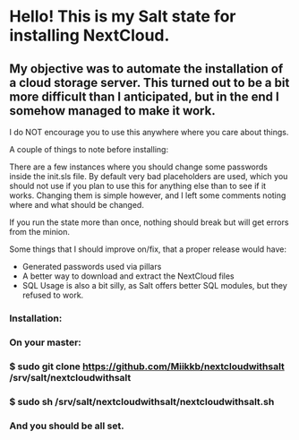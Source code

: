 # Hello! This is my Salt state for installing NextCloud.

## My objective was to automate the installation of a cloud storage server. This turned out to be a bit more difficult than I anticipated, but in the end I somehow managed to make it work.

I do NOT encourage you to use this anywhere where you care about things.

A couple of things to note before installing:

There are a few instances where you should change some passwords inside the init.sls file. 
By default very bad placeholders are used, which you should not use if you plan to use this for anything else than to see if it works.
Changing them is simple however, and I left some comments noting where and what should be changed.

If you run the state more than once, nothing should break but will get errors from the minion.

Some things that I should improve on/fix, that a proper release would have:

- Generated passwords used via pillars
- A better way to download and extract the NextCloud files
- SQL Usage is also a bit silly, as Salt offers better SQL modules, but they refused to work.


### Installation:

### On your master:

### $ sudo git clone https://github.com/Miikkb/nextcloudwithsalt /srv/salt/nextcloudwithsalt

### $ sudo sh /srv/salt/nextcloudwithsalt/nextcloudwithsalt.sh

### And you should be all set.
